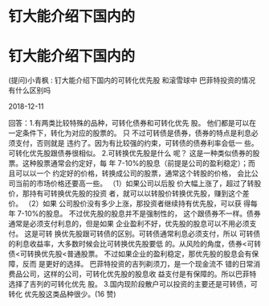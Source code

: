 # 钉大能介绍下国内的

# 钉大能介绍下国内的

(提问)小青枫 : 钉大能介绍下国内的可转化优先股 和滚雪球中 巴菲特投资的情况有什么区别吗

2018-12-11

回答：1.有两类比较特殊的品种，可转化债券和可转化优先 股。 他们都是可以在一定条件下，转化为对应的股票的。 只 不过可转债是债券，债券的特点是利息必须支付，否则就是 违约了。因为有比较强的约束，可转债的债券利率会低一 些。 可转化优先股跟债券很相似。 2.可转换优先股是什么 呢？ 这是一种类似债券的股票。这种股票通常会约定好，每 年 7-10%的股息（前提是公司的盈利稳定）；而且可以以一个 约定好的价格，转换成公司的股票，通常这个转股的价格， 会比公司当前的市场价格还要高一些。 （1）如果公司以后股 价大幅上涨了，超过了转股价，那持有可转换优先股的投资 者，就可以以转股价转换优先股，赚到这个差价。 （2）如果 公司股价没有多少上涨，那投资者继续持有优先股，可以获 得每年 7-10%的股息。 不过优先股的股息并不是强制性的， 这个跟债券不一样。债券通常是必须支付利息的，但是如果 企业盈利不好，优先股的股息可以不用必须支付。 这是可转 换优先股跟可转债的区别。可转债通常利息必须支付，所以 可转债的利息收益率，大多数时候会比可转换优先股要低 的。从风险的角度，债券<可转债<可转换优先股<普通股票。 不过如果企业的盈利稳定，那优先股的股息会有保障，反而 是更好的选择。 巴菲特投资的吉列剃须刀，是一个现金流不 错的日常消费品公司，这样的公司，可转化优先股的股息收 益支付是有保障的。所以巴菲特选择了吉列的可转化优先 股。 3.国内现阶段散户可以投资的主要还是可转债，可转化 优先股这类品种很少。(16 赞)